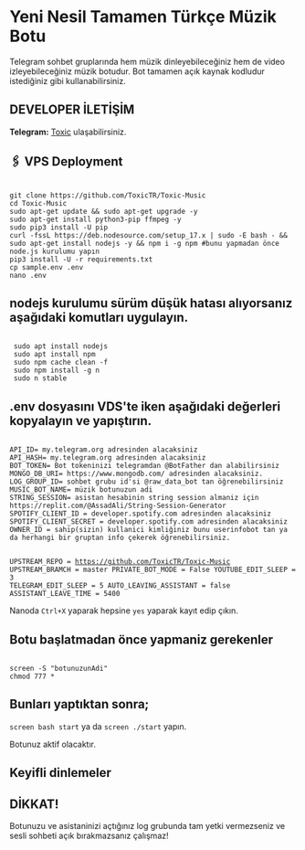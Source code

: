 <h1>Yeni Nesil Tamamen Türkçe Müzik Botu</h1>

Telegram sohbet gruplarında hem müzik dinleyebileceğiniz hem de video izleyebileceğiniz müzik botudur.
Bot tamamen açık kaynak kodludur istediğiniz gibi kullanabilirsiniz.

## DEVELOPER İLETİŞİM
<b>Telegram:</b> <a href="https://t.me/ToxicTR">Toxic</a> ulaşabilirsiniz. <br>

## 🖇 VPS Deployment
<code>
git clone https://github.com/ToxicTR/Toxic-Music
cd Toxic-Music
sudo apt-get update && sudo apt-get upgrade -y
sudo apt-get install python3-pip ffmpeg -y
sudo pip3 install -U pip
curl -fssL https://deb.nodesource.com/setup_17.x | sudo -E bash - && sudo apt-get install nodejs -y && npm i -g npm #bunu yapmadan önce node.js kurulumu yapın
pip3 install -U -r requirements.txt
cp sample.env .env
nano .env
</code>

## nodejs kurulumu sürüm düşük hatası alıyorsanız aşağıdaki komutları uygulayın.
<code>
 sudo apt install nodejs
 sudo apt install npm
 sudo npm cache clean -f
 sudo npm install -g n
 sudo n stable
</code>

## .env dosyasını VDS'te iken aşağıdaki değerleri kopyalayın ve yapıştırın.

<code>
API_ID= my.telegram.org adresinden alacaksiniz
API_HASH= my.telegram.org adresinden alacaksiniz
BOT_TOKEN= Bot tokeninizi telegramdan @BotFather dan alabilirsiniz
MONGO_DB_URI= https://www.mongodb.com/ adresinden alacaksiniz.
LOG_GROUP_ID= sohbet grubu id'si @raw_data_bot tan öğrenebilirsiniz
MUSIC_BOT_NAME= müzik botunuzun adi
STRING_SESSION= asistan hesabinin string session almaniz için https://replit.com/@AssadAli/String-Session-Generator
SPOTIFY_CLIENT_ID = developer.spotify.com adresinden alacaksiniz
SPOTIFY_CLIENT_SECRET = developer.spotify.com adresinden alacaksiniz
OWNER_ID = sahip(sizin) kullanici kimliğiniz bunu userinfobot tan ya da herhangi bir gruptan info çekerek öğrenebilirsiniz.

UPSTREAM_REPO = https://github.com/ToxicTR/Toxic-Music
UPSTREAM_BRAMCH = master
PRIVATE_BOT_MODE = False
YOUTUBE_EDIT_SLEEP = 3
TELEGRAM_EDIT_SLEEP = 5
AUTO_LEAVING_ASSISTANT = false
ASSISTANT_LEAVE_TIME = 5400
</code>

Nanoda <code>Ctrl+X</code> yaparak hepsine <code>yes</code> yaparak kayıt edip çıkın.

## Botu başlatmadan önce yapmaniz gerekenler
<code>
screen -S "botunuzunAdi"
chmod 777 *
</code>

## Bunları yaptıktan sonra;

<code>screen bash start</code> ya da <code>screen ./start</code> yapın.

Botunuz aktif olacaktır.

## Keyifli dinlemeler 

## DİKKAT!

Botunuzu ve asistaninizi açtığınız log grubunda tam yetki vermezseniz ve sesli sohbeti açık bırakmazsanız çalışmaz!
